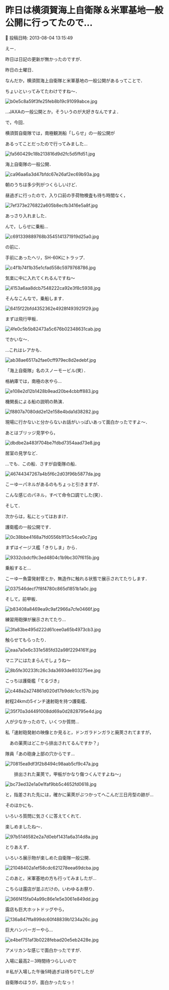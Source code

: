 # 昨日は横須賀海上自衛隊＆米軍基地一般公開に行ってたので…

📅 投稿日時: 2013-08-04 13:15:49

えー．


昨日は日記の更新が無かったのですが．





昨日の土曜日．


なんだか，横須賀海上自衛隊と米軍基地の一般公開があるってことで．


ちょいといってみてたわけですね～．




![b0e5c8a59f3fe25feb8b19c91099abce.jpg](images/b0e5c8a59f3fe25feb8b19c91099abce.jpg)







…JAXAの一般公開とか，そういうのが大好きなんですよ．


で，今回．


横須賀自衛隊では，南極観測船「しらせ」の一般公開が


あるってことだったので行ってみました…




![fa560429c18b213816d9d2fc5d5ffd51.jpg](images/fa560429c18b213816d9d2fc5d5ffd51.jpg)







海上自衛隊の一般公開．




![ca96aa6a3d47bfdc67e26af2ec69b93a.jpg](images/ca96aa6a3d47bfdc67e26af2ec69b93a.jpg)




朝のうちは多少列がつくらしいけど．


昼過ぎに行ったので，入り口前の手荷物検査も待ち時間なく，




![7ef373e276822a605b8ecfb3416e5a8f.jpg](images/7ef373e276822a605b8ecfb3416e5a8f.jpg)




あっさり入れました．





んで，しらせに乗船…




![c691339889768b3545141371919d25a0.jpg](images/c691339889768b3545141371919d25a0.jpg)




の前に．





手前にあったヘリ，SH-60Kにトラップ．




![c4f1b74f1b35e1cfad558c5979768786.jpg](images/c4f1b74f1b35e1cfad558c5979768786.jpg)




気楽に中に入れてくれるんですね～




![4153a6aa8dcb7548222ca92e3f8c5938.jpg](images/4153a6aa8dcb7548222ca92e3f8c5938.jpg)







そんなこんなで，乗船します．




![6415f22bfd4352362e4928f493925f29.jpg](images/6415f22bfd4352362e4928f493925f29.jpg)




まずは飛行甲板．




![4fe0c5b5b82473a5c676b02348631cab.jpg](images/4fe0c5b5b82473a5c676b02348631cab.jpg)




でかいな～．


…これはレアかも．




![ab38ae6517a2fae0cff979ec8d2edebf.jpg](images/ab38ae6517a2fae0cff979ec8d2edebf.jpg)




「海上自衛隊」名のスノーモービル(笑）．





格納庫では，南極の氷やら…




![e108e2d12b1428b9ead20be4cbbff883.jpg](images/e108e2d12b1428b9ead20be4cbbff883.jpg)




機関長による船の説明の熱演．




![f8807a7080dd2e12e158e4bda1d38282.jpg](images/f8807a7080dd2e12e158e4bda1d38282.jpg)




現場に行かないと分からないお話がいっぱいあって面白かったですよ～．





あとはブリッジ見学やら，




![dbdbe2a483f704be7fdbd7354aad73e8.jpg](images/dbdbe2a483f704be7fdbd7354aad73e8.jpg)




居室の見学など．


…でも．この船．さすが自衛隊の船．




![46744347267a4b5f6c2d03f96b5877da.jpg](images/46744347267a4b5f6c2d03f96b5877da.jpg)




こーゆーパネルがあるのもちょっと引きますが．


こんな感じのパネル，すべて命令口調でした(笑）．





そして．


次からは，私にとってはおまけ．


護衛艦の一般公開です．




![0c38bbe4168a7fd0556b1f13c54ce0c7.jpg](images/0c38bbe4168a7fd0556b1f13c54ce0c7.jpg)







まずはイージス艦「きりしま」から．




![9332cbdcf9c3ed4804c1b9bc307f615b.jpg](images/9332cbdcf9c3ed4804c1b9bc307f615b.jpg)




乗船すると…


こーゆー魚雷発射管とか，無造作に触れる状態で展示されてたりします．




![037546decf7f8f4780c865d1851b1a0c.jpg](images/037546decf7f8f4780c865d1851b1a0c.jpg)




そして，前甲板．




![b83408a8469ea9c9af2966a7cfe0466f.jpg](images/b83408a8469ea9c9af2966a7cfe0466f.jpg)




練習用砲弾が展示されてたり…




![3fa83be495d222d61cee0a65b4973cb3.jpg](images/3fa83be495d222d61cee0a65b4973cb3.jpg)




触らせてもらったり．




![eaa7a0e6c331e585fd32a98f2294161f.jpg](images/eaa7a0e6c331e585fd32a98f2294161f.jpg)




マニアにはたまらんでしょうね～




![8b5fe30233fc26c3da3693de803275ee.jpg](images/8b5fe30233fc26c3da3693de803275ee.jpg)







こっちは護衛艦「てるづき」




![c448a2a274861d020d17b9ddc1cc157b.jpg](images/c448a2a274861d020d17b9ddc1cc157b.jpg)




射程24kmの5インチ速射砲を持つ護衛艦．




![35f70a3d4491008dd69a0d2828795e4d.jpg](images/35f70a3d4491008dd69a0d2828795e4d.jpg)




人が少なかったので，いくつか質問…


私「速射砲発射の映像とか見ると，ドンガラドンガラと廃莢されてますが，


　あの薬莢はどこから排出されてるんですか？」


隊員「あの砲身上部の穴からです…




![70815ea9df3f2b8494c98aab5cf9c47a.jpg](images/70815ea9df3f2b8494c98aab5cf9c47a.jpg)




　　排出された薬莢で，甲板がかなり傷つくんですよね～」




![bc73ed32e1a0e1faf9bb5c4652fd0618.jpg](images/bc73ed32e1a0e1faf9bb5c4652fd0618.jpg)




と，指差された先には，確かに薬莢がぶつかってへこんだ三日月型の跡が…


そのほかにも．


いろいろ質問に気さくに答えてくれて．


楽しめましたね～．




![97b5146582e2a7d0ebf1431a6a314d8a.jpg](images/97b5146582e2a7d0ebf1431a6a314d8a.jpg)







とりあえず．


いろいろ展示物が楽しめた自衛隊一般公開．




![21048402a1ef58cdc621278eea69dcba.jpg](images/21048402a1ef58cdc621278eea69dcba.jpg)







このあと，米軍基地の方も行ってみましたが…


こちらは露店が並ぶだけの，いわゆるお祭り．




![366f415fa04a99c86e1e5e3061e849dd.jpg](images/366f415fa04a99c86e1e5e3061e849dd.jpg)




露店も巨大ホットドッグやら，




![136a847ffa899dc60f48839b1234a26c.jpg](images/136a847ffa899dc60f48839b1234a26c.jpg)




巨大ハンバーガーやら…




![e4bef751af3b0228febad20e5eb2428e.jpg](images/e4bef751af3b0228febad20e5eb2428e.jpg)




アメリカンな感じで面白かったですが．





入場に最高2－3時間待つらしいので


＃私が入場した午後5時過ぎは待ち0でしたが





自衛隊のほうが，面白かったなっ！
